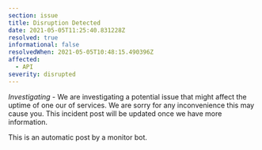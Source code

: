 ```yaml
---
section: issue
title: Disruption Detected
date: 2021-05-05T11:25:40.831228Z
resolved: true
informational: false
resolvedWhen: 2021-05-05T10:48:15.490396Z
affected:
  - API
severity: disrupted
---
```

*Investigating* - We are investigating a potential issue that might affect the uptime of one our of services. We are sorry for any inconvenience this may cause you. This incident post will be updated once we have more information.

This is an automatic post by a monitor bot.
        